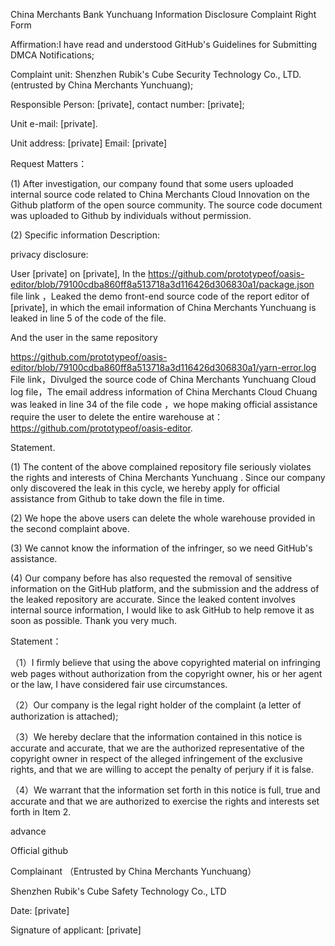 China Merchants Bank Yunchuang Information Disclosure Complaint Right Form

Affirmation:I have read and understood GitHub's Guidelines for Submitting DMCA Notifications;

Complaint unit: Shenzhen Rubik's Cube Security Technology Co., LTD. (entrusted by China Merchants Yunchuang);

Responsible Person: [private], contact number: [private];

Unit e-mail: [private].

Unit address: [private] Email: [private]

Request Matters：

(1) After investigation, our company found that some users uploaded internal source code related to China Merchants Cloud Innovation on the Github platform of the open source community. The source code document was uploaded to Github by individuals without permission.

(2) Specific information Description:

privacy disclosure:

User [private] on [private],  In the https://github.com/prototypeof/oasis-editor/blob/79100cdba860ff8a513718a3d116426d306830a1/package.json file link ，Leaked the demo front-end source code of the report editor of [private], in which the email information of China Merchants Yunchuang is leaked in line 5 of the code of the file.

And the user in the same repository

https://github.com/prototypeof/oasis-editor/blob/79100cdba860ff8a513718a3d116426d306830a1/yarn-error.log File link，Divulged the source code of China Merchants Yunchuang Cloud log file，The email address information of China Merchants Cloud Chuang was leaked in line 34 of the file code ，we hope making official assistance require the user to delete the entire warehouse at：https://github.com/prototypeof/oasis-editor.

Statement.

(1) The content of the above complained repository file seriously violates the rights and interests of China Merchants Yunchuang . Since our company only discovered the leak in this cycle, we hereby apply for official assistance from Github to take down the file in time.

(2) We hope the above users can delete the whole warehouse provided in the second complaint above.

(3) We cannot know the information of the infringer, so we need GitHub's assistance.

(4) Our company before has also requested the removal of sensitive information on the GitHub platform, and the submission and the address of the leaked repository are accurate. Since the leaked content involves internal source information, I would like to ask GitHub to help remove it as soon as possible. Thank you very much.

 

Statement：

（1）I firmly believe that using the above copyrighted material on infringing web pages without authorization from the copyright owner, his or her agent or the law, I have considered fair use circumstances.

（2）Our company is the legal right holder of the complaint (a letter of authorization is attached);

（3）We hereby declare that the information contained in this notice is accurate and accurate, that we are the authorized representative of the copyright owner in respect of the alleged infringement of the exclusive rights, and that we are willing to accept the penalty of perjury if it is false.

（4）We warrant that the information set forth in this notice is full, true and accurate and that we are authorized to exercise the rights and interests set forth in Item 2.

 

 

advance

Official github

 

Complainant （Entrusted by China Merchants Yunchuang）

Shenzhen Rubik's Cube Safety Technology Co., LTD

Date: [private] 

Signature of applicant: [private]
